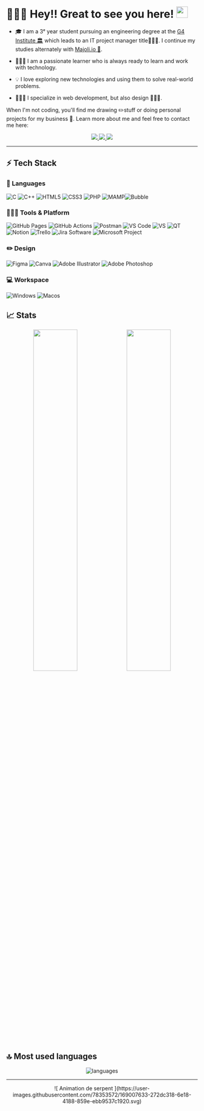 # 🧑🏻‍💼 Hey!! Great to see you here! <img src="/src/wave.gif" width="30px" height="30px">

* 🎓 I am a 3ᵉ year student pursuing an engineering degree at the [G4 Institute 🏛️](https://www.institut-g4.fr) which leads to an IT project manager title👨🏻‍🎓. I continue my studies alternately with [Majoli.io 🌆](https://majoli.io).

* 👨🏻‍🎓 I am a passionate learner who is always ready to learn and work with technology.

* 💡 I love exploring new technologies and using them to solve real-world problems.

* 🧑🏻‍💻 I specialize in web development, but also design 👨🏻‍💻. 


When I'm not coding, you'll find me drawing ✏️stuff or doing personal projects for my business 🏢. Learn more about me and feel free to contact me here:

<p align="center">
	<a href="https://www.linkedin.com/in/lucaspezone/">
		<img src="https://img.shields.io/badge/LinkedIn-0077B5?style=for-the-badge&logo=linkedin&logoColor=white" />
    </a>
        <a href="https://makeagency.fr">
		<img src="https://img.shields.io/badge/MakeAgency-1AA260?style=for-the-badge&logo=About.me&logoColor=white" />
	</a>
        <a href="mailto:pezone@outlook.fr">
		<img src="https://img.shields.io/badge/Outlook-0077B5?style=for-the-badge&logo=microsoftoutlook&logoColor=white" />
	</a>
</p>

---

## ⚡ Tech Stack

### 🚀 Languages

![C](https://img.shields.io/badge/C-00599C?style=for-the-badge&logo=c&logoColor=white)
![C++](https://img.shields.io/badge/C%2B%2B-00599C?style=for-the-badge&logo=c%2B%2B&logoColor=white)
![HTML5](https://img.shields.io/badge/HTML5-E34F26?style=for-the-badge&logo=html5&logoColor=white)
![CSS3](https://img.shields.io/badge/CSS3-1572B6?style=for-the-badge&logo=css3&logoColor=white)
![PHP](https://img.shields.io/badge/PHP-2300C4?style=for-the-badge&logo=php&logoColor=white)  ![MAMP](https://img.shields.io/badge/MAMP-FF9A00?style=for-the-badge&logo=MAMP&logoColor=white)![Bubble](https://img.shields.io/badge/bubble.io-%2300C4CC.svg?&style=for-the-badge&logo=Canva&logoColor=white)

### 🧑🏻‍💻 Tools & Platform

![GitHub Pages](https://img.shields.io/badge/GitHub_Pages-100000?style=for-the-badge&logo=github&logoColor=white)
![GitHub Actions](https://img.shields.io/badge/GitHub_Actions-2088FF?style=for-the-badge&logo=github-actions&logoColor=white)
![Postman](https://img.shields.io/badge/Postman-FF6C37?style=for-the-badge&logo=Postman&logoColor=white)
![VS Code](https://img.shields.io/badge/Visual_Studio_Code-0078D4?style=for-the-badge&logo=visual%20studio%20code&logoColor=white)
![VS](https://img.shields.io/badge/Visual_Studio-5C2D91?style=for-the-badge&logo=visual%20studio&logoColor=white)
![QT](https://img.shields.io/badge/qt-1AA260?style=for-the-badge&logo=qt&logoColor=white)
![Notion](https://img.shields.io/badge/Notion-000?style=for-the-badge&&logo=notion&logoColor=white)
![Trello](https://img.shields.io/badge/Trello-00599C?style=for-the-badge&&logo=trello&logoColor=white)  ![Jira Software](https://img.shields.io/badge/Jira-2300C4?style=for-the-badge&&logo=jirasoftware&logoColor=white)  ![Microsoft Project](https://img.shields.io/badge/Microsoft%20Project-1AA260?style=for-the-badge&logo=Project&logoColor=white)  

### ✏️ Design

![Figma](https://img.shields.io/badge/Figma-F24E1E?style=for-the-badge&logo=figma&logoColor=white)
![Canva](https://img.shields.io/badge/Canva-%2300C4CC.svg?&style=for-the-badge&logo=Canva&logoColor=white)
![Adobe Illustrator](https://img.shields.io/badge/Adobe%20Illustrator-FF9A00?style=for-the-badge&logo=adobe%20illustrator&logoColor=white)
![Adobe Photoshop](https://img.shields.io/badge/adobephotoshop-2088FF?style=for-the-badge&logo=adobephotoshop&logoColor=white)

### 💻 Workspace

![Windows](https://img.shields.io/badge/Windows-0078D6?style=for-the-badge&logo=windows&logoColor=white)
![Macos](https://img.shields.io/badge/Macos-000000?style=for-the-badge&logo=apple&logoColor=white)

## 📈 Stats

<p align="center">
  <img width="48%" src="https://github-readme-stats.vercel.app/api?username=PLucas0509&show_icons=true&hide_border=true&theme=radical" />
  <img width="48%" src="https://github-readme-streak-stats.herokuapp.com/?user=PLucas0509&hide_border=true&theme=radical" />
</p>


## 🔝 Most used languages
<p align="center">
  <img alt="languages" src="https://github-readme-stats.vercel.app/api/top-langs/?username=PLucas0509&layout=contribs&hide_border=true&theme=radical" />
</p>

---
<p align="center">
![ Animation de serpent ](https://user-images.githubusercontent.com/78353572/169007633-272dc318-6e18-4188-859e-ebb9537c1920.svg)
</p>
